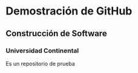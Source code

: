 # Demostración de GitHub
## Construcción de Software
### Universidad Continental
Es un repositorio de prueba
